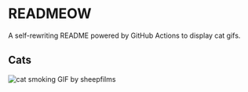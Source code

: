 # READMEOW

A self-rewriting README powered by GitHub Actions to display cat gifs.

## Cats

![cat smoking GIF by sheepfilms](https://media0.giphy.com/media/l0ExdMHUDKteztyfe/200.gif?cid=9acd02da1moauyvjc1vlkcwdwo243isv6qrbfscng4xn0ur6&ep=v1_gifs_search&rid=200.gif&ct=g)
